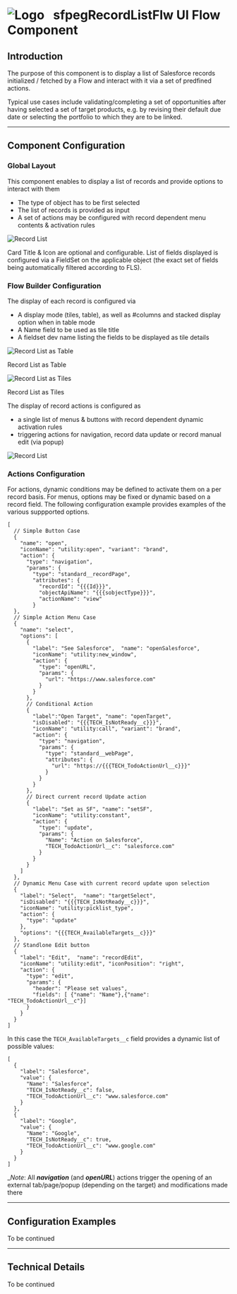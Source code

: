 # ![Logo](/media/Logo.png) &nbsp; **sfpegRecordListFlw** UI Flow Component

## Introduction

The purpose of this component is to display a list of Salesforce records initialized / fetched by a Flow
and interact with it via a set of predfined actions.

Typical use cases include validating/completing a set of opportunities after having selected a set 
of target products, e.g. by revising their default due date or selecting the portfolio to which they
are to be linked.

---

## Component Configuration

### Global Layout

This component enables to display a list of records and provide options to interact with them
* The type of object has to be first selected
* The list of records is provided as input
* A set of actions may be configured with record dependent menu contents & activation rules

![Record List](/media/RecordList.png)

Card Title & Icon are optional and configurable. List of fields displayed is configured via a FieldSet on the applicable object (the exact set of fields being automatically filtered according to FLS). 


### Flow Builder Configuration

The display of each record is configured via
* A display mode (tiles, table), as well as #columns and stacked display option when in table mode
* A Name field to be used as tile title
* A fieldset dev name listing the fields to be displayed as tile details

![Record List as Table](/media/RecordListTable.png)

Record List as Table

![Record List as Tiles](/media/RecordListTiles.png)

Record List as Tiles

The display of record actions is configured as
* a single list of menus & buttons with record dependent dynamic activation rules 
* triggering actions  for navigation, record data update or record manual edit (via popup)

![Record List](/media/RecordListActions.png)


### Actions Configuration

For actions, dynamic conditions may be defined to activate them on a per record basis.
For menus, options may be fixed or dynamic based on a record field.
The following configuration example provides examples of the various suppported options.

```
[
  // Simple Button Case
  {
    "name": "open",
    "iconName": "utility:open", "variant": "brand",
    "action": {
      "type": "navigation",
      "params": {
        "type": "standard__recordPage",
        "attributes": {
          "recordId": "{{{Id}}}",
          "objectApiName": "{{{sobjectType}}}",
          "actionName": "view"
        }
  },
  // Simple Action Menu Case
  {
    "name": "select",
    "options": [ 
      {
        "label": "See Salesforce",  "name": "openSalesforce",
        "iconName": "utility:new_window",
        "action": {
          "type": "openURL",
          "params": {
            "url": "https://www.salesforce.com"
          }
        }
      },
      // Conditional Action 
      {
        "label":"Open Target", "name": "openTarget",
        "isDisabled": "{{{TECH_IsNotReady__c}}}",
        "iconName": "utility:call", "variant": "brand",
        "action": {
          "type": "navigation",
          "params": {
            "type": "standard__webPage",
            "attributes": {
              "url": "https://{{{TECH_TodoActionUrl__c}}}"
            }
          }
        }
      },
      // Direct current record Update action 
      {
        "label": "Set as SF", "name": "setSF",
        "iconName": "utility:constant",
        "action": {
          "type": "update",
          "params": {
            "Name": "Action on Salesforce",
            "TECH_TodoActionUrl__c": "salesforce.com"
          }
        }
      }
    ] 
  },
  // Dynamic Menu Case with current record update upon selection
  {
    "label": "Select",  "name": "targetSelect",
    "isDisabled": "{{{TECH_IsNotReady__c}}}",
    "iconName": "utility:picklist_type",
    "action": {
      "type": "update"
    },
    "options": "{{{TECH_AvailableTargets__c}}}"
  },
  // Standlone Edit button 
  {
    "label": "Edit",  "name": "recordEdit",
    "iconName": "utility:edit", "iconPosition": "right",
    "action": {
      "type": "edit",
      "params": {
        "header": "Please set values",
        "fields": [ {"name": "Name"},{"name": "TECH_TodoActionUrl__c"}]
      }
    }
  }
]
```

In this case the `TECH_AvailableTargets__c` field provides a dynamic list of possible values:
```
[
  {
    "label": "Salesforce",
    "value": {
      "Name": "Salesforce",
      "TECH_IsNotReady__c": false,
      "TECH_TodoActionUrl__c": "www.salesforce.com"
    }
  },
  {
    "label": "Google",
    "value": {
      "Name": "Google",
      "TECH_IsNotReady__c": true,
      "TECH_TodoActionUrl__c": "www.google.com"
    }
  }
]
```

__Note_: All ***navigation*** (and ***openURL***) actions trigger the opening of an external tab/page/popup 
(depending on the target) and modifications made there 


---

## Configuration Examples

To be continued

---

## Technical Details

To be continued

